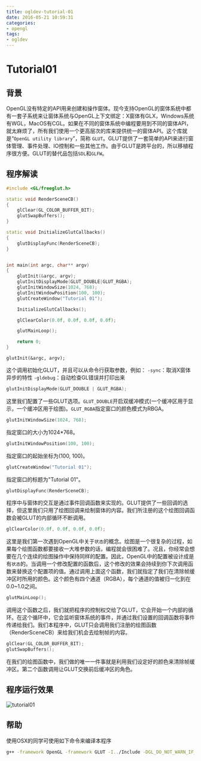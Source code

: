 ```yaml
---
title: ogldev-tutorial-01
date: 2016-05-21 10:59:31
categories:
- opengl
tags:
- ogldev
---
```

# Tutorial01
## 背景
OpenGL没有特定的API用来创建和操作窗体。现今支持OpenGL的窗体系统中都有一套子系统来让窗体系统与OpenGL上下文绑定：X窗体有GLX，Windows系统有WGL，MacOS有CGL。如果在不同的窗体系统中编程要用到不同的窗体API，就太麻烦了，所有我们使用一个更高层次的库来提供统一的窗体API。这个库就是“`OpenGL utility library`”，简称 `GLUT`。GLUT提供了一套简单的API来进行窗体管理、事件处理、IO控制和一些其他工作。由于GLUT是跨平台的，所以移植程序很方便。GLUT的替代品包括`SDL`和`GLFW`。

## 程序解读
```c++
#include <GL/freeglut.h>

static void RenderSceneCB()
{
    glClear(GL_COLOR_BUFFER_BIT);
    glutSwapBuffers();
}

static void InitializeGlutCallbacks()
{
    glutDisplayFunc(RenderSceneCB);
}


int main(int argc, char** argv)
{
    glutInit(&argc, argv);
    glutInitDisplayMode(GLUT_DOUBLE|GLUT_RGBA);
    glutInitWindowSize(1024, 768);
    glutInitWindowPosition(100, 100);
    glutCreateWindow("Tutorial 01");

    InitializeGlutCallbacks();

    glClearColor(0.0f, 0.0f, 0.0f, 0.0f);

    glutMainLoop();

    return 0;
}
```

```c+++
glutInit(&argc, argv);
```
这个调用初始化GLUT，并且可以从命令行获取参数，例如：
`-sync`：取消X窗体异步的特性
`-gldebug`：自动检查GL错误并打印出来

```c++
glutInitDisplayMode(GLUT_DOUBLE | GLUT_RGBA);
```
这里我们配置了一些GLUT选项。`GLUT_DOUBLE`开启双缓冲模式(一个缓冲区用于显示，一个缓冲区用于绘图)。`GLUT_RGBA`指定窗口的颜色模式为RBGA。

```c++
glutInitWindowSize(1024, 768); 
```
指定窗口的大小为1024*768。

```c++
glutInitWindowPosition(100, 100); 
```
指定窗口的起始坐标为(100, 100)。

```c++
glutCreateWindow("Tutorial 01");
```
指定窗口的标题为"Tutorial 01"。

```c++
glutDisplayFunc(RenderSceneCB);
```
程序中与窗体的交互是通过事件回调函数来实现的。GLUT提供了一些回调的选择，但这里我们只用了绘图回调来绘制窗体的内容。我们所注册的这个绘图回调函数会被GLUT的内部循环不断调用。

```c++
glClearColor(0.0f, 0.0f, 0.0f, 0.0f);
```
这里是我们第一次遇到OpenGL中关于`状态`的概念。绘图是一个很复杂的过程，如果每个绘图函数都要接收一大堆参数的话，编程就会很困难了。况且，你经常会想要在几个连续的绘图操作中保持同样的配置。因此，OpenGL中的配置被设计成是有`状态`的。当调用一个修改配置的函数后，这个修改的效果会持续到你下次调用函数来替换这个配置项的值。通过调用上面这个函数，我们就指定了我们在清除帧缓冲区时所用的颜色。这个颜色有四个通道（RGBA），每个通道的值被归一化到在0.0~1.0之间。

```c++
glutMainLoop();
```
调用这个函数之后，我们就把程序的控制权交给了GLUT，它会开始一个内部的循环。在这个循环中，它会监听窗体系统的事件，并通过我们设置的回调函数将事件传递给我们。我们本程序中，GLUT只会调用我们注册的绘图函数（RenderSceneCB）来给我们机会去绘制帧的内容。

```c++
glClear(GL_COLOR_BUFFER_BIT); 
glutSwapBuffers();
```
在我们的绘图函数中，我们做的唯一一件事就是利用我们设定好的颜色来清除帧缓冲区。第二个函数调用让GLUT交换前后缓冲区的角色。

## 程序运行效果
![tutorial01](/static/ogldev/tutorial01.png)


## 帮助
使用OSX的同学可使用如下命令来编译本程序
```bash
g++ -framework OpenGL -framework GLUT -I../Include -DGL_DO_NOT_WARN_IF_MULTI_GL_VERSION_HEADERS_INCLUDED -o tutorial01 tutorial01.cpp
```
